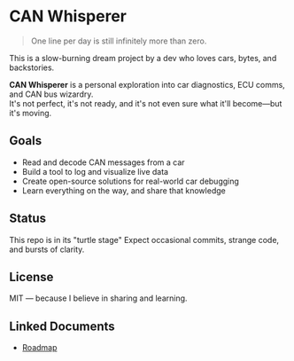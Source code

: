 # CAN Whisperer

> One line per day is still infinitely more than zero.

This is a slow-burning dream project by a dev who loves cars, bytes, and backstories.

**CAN Whisperer** is a personal exploration into car diagnostics, ECU comms, and CAN bus wizardry.  
It's not perfect, it's not ready, and it's not even sure what it'll become—but it's moving.

## Goals

- Read and decode CAN messages from a car
- Build a tool to log and visualize live data
- Create open-source solutions for real-world car debugging
- Learn everything on the way, and share that knowledge

## Status

This repo is in its "turtle stage"
Expect occasional commits, strange code, and bursts of clarity.

## License

MIT — because I believe in sharing and learning.

## Linked Documents

* [Roadmap](notes/roadmap.md)
